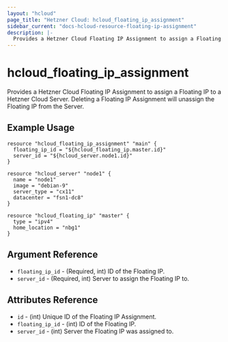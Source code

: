 ```yaml
---
layout: "hcloud"
page_title: "Hetzner Cloud: hcloud_floating_ip_assignment"
sidebar_current: "docs-hcloud-resource-floating-ip-assignment"
description: |-
  Provides a Hetzner Cloud Floating IP Assignment to assign a Floating IP to a Hetzner Cloud Server.
---
```


# hcloud_floating_ip_assignment

Provides a Hetzner Cloud Floating IP Assignment to assign a Floating IP to a Hetzner Cloud Server. Deleting a Floating IP Assignment will unassign the Floating IP from the Server.

## Example Usage

```hcl
resource "hcloud_floating_ip_assignment" "main" {
  floating_ip_id = "${hcloud_floating_ip.master.id}"
  server_id = "${hcloud_server.node1.id}"
}

resource "hcloud_server" "node1" {
  name = "node1"
  image = "debian-9"
  server_type = "cx11"
  datacenter = "fsn1-dc8"
}

resource "hcloud_floating_ip" "master" {
  type = "ipv4"
  home_location = "nbg1"
}
```

## Argument Reference

- `floating_ip_id` - (Required, int) ID of the Floating IP.
- `server_id` - (Required, int) Server to assign the Floating IP to.

## Attributes Reference

- `id` - (int) Unique ID of the Floating IP Assignment.
- `floating_ip_id` - (int) ID of the Floating IP.
- `server_id` - (int) Server the Floating IP was assigned to.
